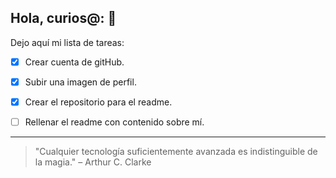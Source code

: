 ## Hola, curios@: 🖖

Dejo aquí mi lista de tareas:
- [x] Crear cuenta de gitHub.
- [x] Subir una imagen de perfil.
- [x] Crear el repositorio para el readme.
- [ ] Rellenar el readme con contenido sobre mí.


-------
>"Cualquier tecnología suficientemente avanzada es indistinguible de la magia." – Arthur C. Clarke
